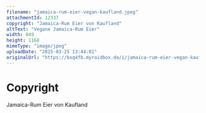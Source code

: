 ```yaml
---
filename: "jamaica-rum-eier-vegan-kaufland.jpeg"
attachmentId: 12337
copyright: "Jamaica-Rum Eier von Kaufland"
altText: "Vegane Jamaica-Rum Eier"
width: 849
height: 1168
mimeType: "image/jpeg"
uploadDate: "2015-03-25 13:44:01"
originalUrl: "https://bxq4fb.myraidbox.de/i/jamaica-rum-eier-vegan-kaufland.jpeg"
---
```


# Copyright

Jamaica-Rum Eier von Kaufland
